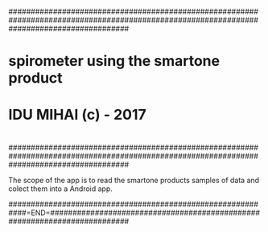 ###########################################################################################################################################
# spirometer using the smartone product
#
#
# IDU MIHAI (c) - 2017
#
###########################################################################################################################################

The scope of the app is to read the smartone products samples of data and colect them into a Android app.


############################################################=END=##########################################################################
